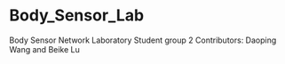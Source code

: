 # Body_Sensor_Lab

Body Sensor Network Laboratory 
Student group 2 
Contributors: Daoping Wang and Beike Lu


